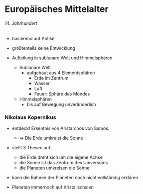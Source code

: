 # Europäisches Mittelalter
###### 14. Jahrhundert

- basierend auf Antike
- größtenteils keine Entwicklung

- Aufteilung in sublunare Welt und Himmelsphären
    - Sublunare Welt
        - aufgebaut aus 4 Elementsphären
            - Erde im Zentrum
            - Wasser
            - Luft
            - Feuer: Sphäre des Mondes
    - Himmelsphären
        - bis auf Bewegung unveränderlich

### Nikolaus Kopernikus
- entdeckt Erkentnis von Aristarchos von Samos:
    - => Die Erde umkreist die Sonne

- stellt 3 Thesen auf:
    - die Erde dreht sich um die eigene Achse
    - die Sonne ist das Zentrum des Universums
    - die Planeten umkreisen die Sonne

- kann die Bahnen der Planeten noch nicht vollständig erklären
- Planeten immernoch auf Kristallschalen